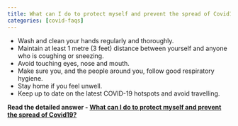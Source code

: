 ```yaml
---
title: What can I do to protect myself and prevent the spread of Covid19?
categories: [covid-faqs]
---
```

- Wash and clean your hands regularly and thoroughly.
- Maintain at least 1 metre (3 feet) distance between yourself and anyone who is coughing or sneezing.
- Avoid touching eyes, nose and mouth.
- Make sure you, and the people around you, follow good respiratory hygiene.
- Stay home if you feel unwell. 
- Keep up to date on the latest COVID-19 hotspots and avoid travelling.

**Read the detailed answer - [What can I do to protect myself and prevent the spread of Covid19?](https://covidfaq.net/protecting-yourself/what-can-i-do-to-protect-myself-and-prevent-the-spread-of-disease/)**